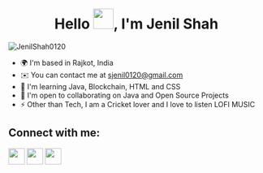 
<h1 align="center">Hello <img src="https://raw.githubusercontent.com/nixin72/nixin72/master/wave.gif" width="40px" height="40px">, I'm Jenil Shah</h1>

<p align="left"> <img src="https://komarev.com/ghpvc/?username=JenilShah0120&label=Profile%20views&color=0e75b6&style=flat" alt="JenilShah0120" /> </p>

<!--
**JenilShah0120/JenilShah0120** is a ✨ _special_ ✨ repository because its `README.md` (this file) appears on your GitHub profile.

Here are some ideas to get you started:
-->
* 🌍  I'm based in Rajkot, India
* ✉️  You can contact me at [sjenil0120@gmail.com](mailto:sjenil0120@gmail.com)
* 🧠  I'm learning Java, Blockchain, HTML and CSS
* 🤝  I'm open to collaborating on Java and Open Source Projects
* ⚡  Other than Tech, I am a Cricket lover and I love to listen LOFI MUSIC

## Connect with me:
<p align="left">

<a href = "https://www.linkedin.com/in/jenil-shah-474377214/"><img src="https://img.icons8.com/fluent/48/000000/linkedin.png" width="32" height="32"/></a>
<a href = "https://www.instagram.com/_thejenilshah_/?hl=en/"><img src="https://img.icons8.com/fluent/48/000000/instagram-new.png" width="32" height="32"/></a>
<a href="https://https://twitter.com/thejenilshah/"><img src="https://raw.githubusercontent.com/danielcranney/readme-generator/main/public/icons/socials/twitter.svg" width="32" height="32" /></a>


</p>
